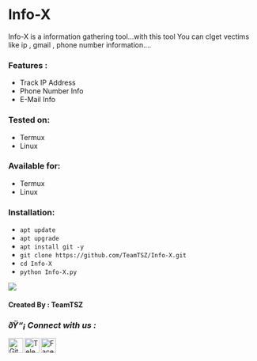 # Info-X
Info-X is a information gathering tool...with this tool You can clget vectims like ip , gmail , phone number information....

### Features :
+ Track IP Address
+ Phone Number Info
+ E-Mail Info

### Tested on:
+ Termux
+ Linux
### Available for:
+ Termux
+ Linux

### Installation:
+ ```apt update```
+ ```apt upgrade```
+ ```apt install git -y```
+ ```git clone https://github.com/TeamTSZ/Info-X.git```
+ ```cd Info-X```
+ ```python Info-X.py```

<!DOCTYPE html>
<html>
<head>
<body>
   <img src="https://raw.githubusercontent.com/TeamTSZ/Info-X/main/Index.jng" />
</body>
</html>

#### Created By : TeamTSZ

<h3><b><i>ðŸ“¡ Connect with us :</i></b></h3>
<a href="https://github.com/TeamTSZ/"><img align="left" title="Github" alt="Github" width="30px" src="https://raw.githubusercontent.com/TeamTSZ/File_Box/main/Github.png" /></a>
<a href="https://t.me/TSZ196"><img align="left" title="Telegram" alt="Telegram" width="30px" src="https://raw.githubusercontent.com/TeamTSZ/File_Box/main/Telegram.png" /></a>
<a href="https://facebook.com/groups/763643838521570/"><img align="left" title="Facebook" alt="Facebook" width="30px" src="https://raw.githubusercontent.com/TeamTSZ/File_Box/main/fb.png" /></a>

